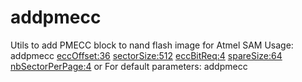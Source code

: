 # addpmecc
Utils to add PMECC block to nand flash image for Atmel SAM
Usage:
addpmecc <eccOffset:36> <sectorSize:512> <eccBitReq:4> <spareSize:64> <nbSectorPerPage:4> <infilename> <outfilename>
or 
For default parameters: 
addpmecc <infilename> <outfilename>
